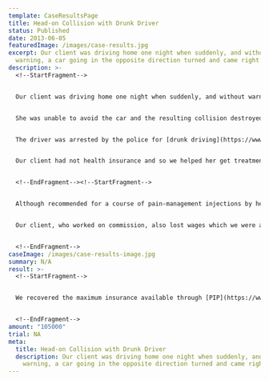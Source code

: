 ```yaml
---
template: CaseResultsPage
title: Head-on Collision with Drunk Driver
status: Published
date: 2013-06-05
featuredImage: /images/case-results.jpg
excerpt: Our client was driving home one night when suddenly, and without
  warning, a car going in the opposite direction turned and came right at her.
description: >-
  <!--StartFragment-->


  Our client was driving home one night when suddenly, and without warning, a car going in the opposite direction turned and came right at her.


  She was unable to avoid the car and the resulting collision destroyed both vehicles.


  The driver was arrested by the police for [drunk driving](https://www.austinaccidentlawyer.com/personal-injury-services/drunk-driving-accident-lawyer/ "Drunk Driving Accidents") and our client was taken to the hospital and was discharged the following day.


  Our client had not health insurance and so we helped her get treatment by local doctors and physical therapists, as well as MRI’s of her injury.


  <!--EndFragment--><!--StartFragment-->


  Although recommended for a course of pain-management injections by her doctor, she declined the injections out of fear of the needle (not an uncommon fear) and, at the time, there was also a scare about contaminated needles in the newspaper.


  Our client, who worked on commission, also lost wages which we were able to establish.


  <!--EndFragment-->
caseImage: /images/case-results-image.jpg
summary: N/A
result: >-
  <!--StartFragment-->


  We recovered the maximum insurance available through [PIP](https://www.austinaccidentlawyer.com/injury-law/personal-injury-protection/ "Personal Injury Protection"), the drunk-driver’s policy, and our client’s [UM/UIM](https://www.austinaccidentlawyer.com/personal-injury-services/dealing-with-your-insurance-company/uninsured-and-underinsured-claims/ "Underinsured and Uninsured Claims") carrier – $105,000.


  <!--EndFragment-->
amount: "105000"
trial: NA
meta:
  title: Head-on Collision with Drunk Driver
  description: Our client was driving home one night when suddenly, and without
    warning, a car going in the opposite direction turned and came right at her.
---
```

